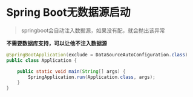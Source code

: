 # Spring Boot无数据源启动



> springboot会自动注入数据源，如果没有配，就会抛出该异常

**不需要数据库支持，可以让他不注入数据源**

```java
@SpringBootApplication(exclude = DataSourceAutoConfiguration.class)
public class Application {

    public static void main(String[] args) {
        SpringApplication.run(Application.class, args);
    }
}
```

